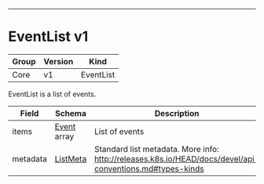 

-----------
# EventList v1



Group        | Version     | Kind
------------ | ---------- | -----------
Core | v1 | EventList







EventList is a list of events.



Field        | Schema     | Description
------------ | ---------- | -----------
items | [Event](#event-v1) array | List of events
metadata | [ListMeta](#listmeta-unversioned) | Standard list metadata. More info: http://releases.k8s.io/HEAD/docs/devel/api-conventions.md#types-kinds






